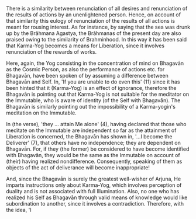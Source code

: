 There is a similarity between renunciation of all desires and renunciation of the results of actions by an unenlightened person. Hence, on account of that similarity this eulogy of renunciation of the results of all actions is meant for rousing interest. As for instance, by saying that the sea was drunk up by the Brāhmana Agastya, the Brāhmanas of the present day are also praised owing to the similarity of Brahminhood. In this way it has been said that Karma-Yog becomes a means for Liberation, since it involves renunciation of the rewards of works.

Here, again, the Yog consisting in the concentration of mind on Bhagavān as the Cosmic Person, as also the performance of actions etc. for Bhagavān, have been spoken of by assuming a difference between Bhagavān and Self. In, 'If you are unable to do even this' (11) since it has been hinted that it (Karma-Yog) is an effect of ignorance, therefore the Bhagavān is pointing out that Karma-Yog is not suitable for the meditator on the Immutable, who is aware of identity (of the Self with Bhagavān). The Bhagavān is similarly pointing out the impossibility of a Karma-yogin's meditation on the Immutable.

In (the verse), 'they ... attain Me alone' (4), having declared that those who meditate on the Immutable are independent so far as the attainment of Liberation is concerned, the Bhagavān has shown in, '...I become the Deliverer' (7), that others have no independence; they are dependent on Bhagavān. For, if they (the former) be considered to have become identified with Bhagavān, they would be the same as the Immutable on account of (their) having realized nondifference. Consequently, speaking of them as objects of the act of deliverance will become inappropriate!

And, since the Bhagavān is surely the greatest well-wisher of Arjuna, He imparts instructions only about Karma-Yog, which involves perception of duality and is not associated with full Illumination. Also, no one who has realized his Self as Bhagavān through valid means of knowledge would like subordination to another, since it involves a contradiction. Therefore, with the idea, 'I